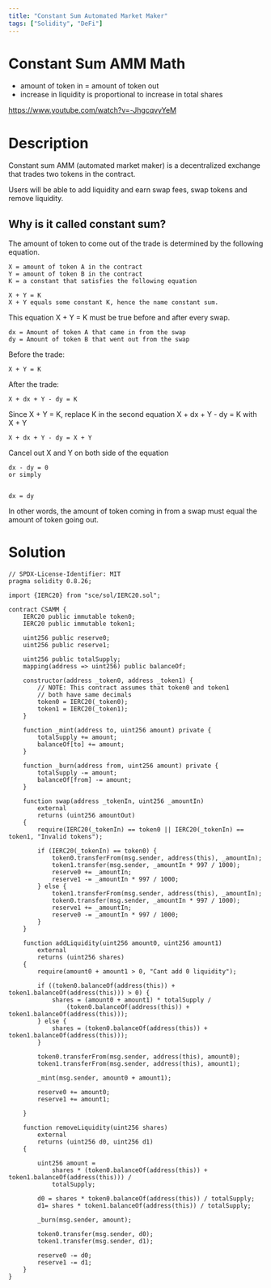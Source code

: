 ```yaml
---
title: "Constant Sum Automated Market Maker"
tags: ["Solidity", "DeFi"]
---
```


# Constant Sum AMM Math

- amount of token in = amount of token out
- increase in liquidity is proportional to increase in total shares

https://www.youtube.com/watch?v=-JhgcqvyYeM

# Description

Constant sum AMM (automated market maker) is a decentralized exchange that trades two tokens in the contract.

Users will be able to add liquidity and earn swap fees, swap tokens and remove liquidity.

## Why is it called constant sum?

The amount of token to come out of the trade is determined by the following equation.

```
X = amount of token A in the contract
Y = amount of token B in the contract
K = a constant that satisfies the following equation

X + Y = K
X + Y equals some constant K, hence the name constant sum.
```

This equation X + Y = K must be true before and after every swap.

```
dx = Amount of token A that came in from the swap
dy = Amount of token B that went out from the swap
```

Before the trade:

```
X + Y = K
```

After the trade:

```
X + dx + Y - dy = K
```

Since X + Y = K, replace K in the second equation X + dx + Y - dy = K with X + Y

```
X + dx + Y - dy = X + Y
```

Cancel out X and Y on both side of the equation

```
dx - dy = 0
or simply


dx = dy
```

In other words, the amount of token coming in from a swap must equal the amount of token going out.

# Solution

```sol
// SPDX-License-Identifier: MIT
pragma solidity 0.8.26;

import {IERC20} from "sce/sol/IERC20.sol";

contract CSAMM {
    IERC20 public immutable token0;
    IERC20 public immutable token1;

    uint256 public reserve0;
    uint256 public reserve1;

    uint256 public totalSupply;
    mapping(address => uint256) public balanceOf;

    constructor(address _token0, address _token1) {
        // NOTE: This contract assumes that token0 and token1
        // both have same decimals
        token0 = IERC20(_token0);
        token1 = IERC20(_token1);
    }

    function _mint(address to, uint256 amount) private {
        totalSupply += amount;
        balanceOf[to] += amount;
    }

    function _burn(address from, uint256 amount) private {
        totalSupply -= amount;
        balanceOf[from] -= amount;
    }

    function swap(address _tokenIn, uint256 _amountIn)
        external
        returns (uint256 amountOut)
    {
        require(IERC20(_tokenIn) == token0 || IERC20(_tokenIn) == token1, "Invalid tokens");
        
        if (IERC20(_tokenIn) == token0) {
            token0.transferFrom(msg.sender, address(this), _amountIn);
            token1.transfer(msg.sender, _amountIn * 997 / 1000);
            reserve0 += _amountIn;
            reserve1 -= _amountIn * 997 / 1000;
        } else {
            token1.transferFrom(msg.sender, address(this), _amountIn);
            token0.transfer(msg.sender, _amountIn * 997 / 1000);
            reserve1 += _amountIn;
            reserve0 -= _amountIn * 997 / 1000;
        }
    }

    function addLiquidity(uint256 amount0, uint256 amount1)
        external
        returns (uint256 shares)
    {
        require(amount0 + amount1 > 0, "Cant add 0 liquidity");
        
        if ((token0.balanceOf(address(this)) + token1.balanceOf(address(this))) > 0) {
            shares = (amount0 + amount1) * totalSupply / 
                (token0.balanceOf(address(this)) + token1.balanceOf(address(this)));
        } else {
            shares = (token0.balanceOf(address(this)) + token1.balanceOf(address(this)));
        }
        
        token0.transferFrom(msg.sender, address(this), amount0);
        token1.transferFrom(msg.sender, address(this), amount1);
        
        _mint(msg.sender, amount0 + amount1);
        
        reserve0 += amount0;
        reserve1 += amount1;
        
    }

    function removeLiquidity(uint256 shares)
        external
        returns (uint256 d0, uint256 d1)
    {
        
        uint256 amount = 
            shares * (token0.balanceOf(address(this)) + token1.balanceOf(address(this))) /
            totalSupply;
        
        d0 = shares * token0.balanceOf(address(this)) / totalSupply;
        d1= shares * token1.balanceOf(address(this)) / totalSupply;
        
        _burn(msg.sender, amount);
        
        token0.transfer(msg.sender, d0);
        token1.transfer(msg.sender, d1);
        
        reserve0 -= d0;
        reserve1 -= d1;
    }
}
```
